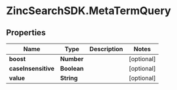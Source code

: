 # ZincSearchSDK.MetaTermQuery

## Properties

Name | Type | Description | Notes
------------ | ------------- | ------------- | -------------
**boost** | **Number** |  | [optional] 
**caseInsensitive** | **Boolean** |  | [optional] 
**value** | **String** |  | [optional] 



